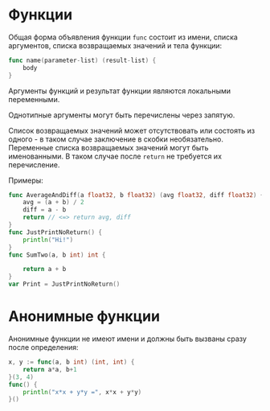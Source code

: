 # Функции
Общая форма объявления функции `func` состоит из имени, списка аргументов, списка возвращаемых значений и тела функции:
```go
func name(parameter-list) (result-list) {
	body
}
```

Аргументы функций и результат функции являются локальными переменными. 

Однотипные аргументы могут быть перечислены через запятую.

Список возвращаемых значений может отсутствовать или состоять из одного - в таком случае заключение в скобки необязательно. Переменные списка возвращаемых значений могут быть именованными. В таком случае после `return` не требуется их перечисление.

Примеры:
```go
func AverageAndDiff(a float32, b float32) (avg float32, diff float32) {
	avg = (a + b) / 2
	diff = a - b
	return // <=> return avg, diff
}
func JustPrintNoReturn() {
	println("Hi!")
}
func SumTwo(a, b int) int {

	return a + b
}
var Print = JustPrintNoReturn()
```

# Анонимные функции
Анонимные функции не имеют имени и должны быть вызваны сразу после определения:
```go
x, y := func(a, b int) (int, int) {
	return a*a, b+1
}(3, 4)
func() {
	println("x*x + y*y =", x*x + y*y)
}()
```